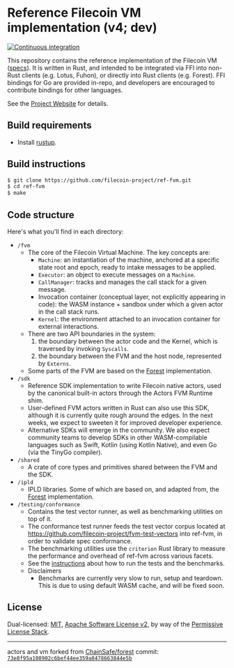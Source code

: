 # Reference Filecoin VM implementation (v4; dev)

[![Continuous integration](https://github.com/filecoin-project/ref-fvm/actions/workflows/ci.yml/badge.svg)](https://github.com/filecoin-project/ref-fvm/actions/workflows/ci.yml)

This repository contains the reference implementation of the Filecoin VM ([specs](https://github.com/filecoin-project/fvm-project)). It is written in Rust, and intended to be integrated via FFI into non-Rust clients (e.g. Lotus, Fuhon), or directly into Rust clients (e.g. Forest). FFI bindings for Go are provided in-repo, and developers are encouraged to contribute bindings for other languages.


See the [Project Website](https://fvm.filecoin.io/) for details.

## Build requirements

* Install [rustup](https://rustup.rs/).

## Build instructions

```sh
$ git clone https://github.com/filecoin-project/ref-fvm.git
$ cd ref-fvm
$ make
```

## Code structure

Here's what you'll find in each directory:

- `/fvm`
  - The core of the Filecoin Virtual Machine. The key concepts are:
    - `Machine`: an instantiation of the machine, anchored at a specific state root and epoch, ready to intake messages to be applied.
    - `Executor`: an object to execute messages on a `Machine`.
    - `CallManager`: tracks and manages the call stack for a given message.
    - Invocation container (conceptual layer, not explicitly appearing in code): the WASM instance + sandbox under which a given actor in the call stack runs.
    - `Kernel`: the environment attached to an invocation container for external interactions.
  - There are two API boundaries in the system:
    1. the boundary between the actor code and the Kernel, which is traversed by invoking `Syscalls`.
    2. the boundary between the FVM and the host node, represented by `Externs`.
  - Some parts of the FVM are based on the [Forest](https://github.com/ChainSafe/forest) implementation.
- `/sdk`
  - Reference SDK implementation to write Filecoin native actors, used by the canonical built-in actors through the Actors FVM Runtime shim.
  - User-defined FVM actors written in Rust can also use this SDK, although it is currently quite rough around the edges. In the next weeks, we expect to sweeten it for improved developer experience.
  - Alternative SDKs will emerge in the community. We also expect community teams to develop SDKs in other WASM-compilable languages such as Swift, Kotlin (using Kotlin Native), and even Go (via the TinyGo compiler).
- `/shared`
  - A crate of core types and primitives shared between the FVM and the SDK.
- `/ipld`
  - IPLD libraries. Some of which are based on, and adapted from, the [Forest](https://github.com/ChainSafe/forest) implementation.
- `/testing/conformance`
  - Contains the test vector runner, as well as benchmarking utilities on top of it.
  - The conformance test runner feeds the test vector corpus located at https://github.com/filecoin-project/fvm-test-vectors into ref-fvm, in order to validate spec conformance.
  - The benchmarking utilities use the `criterion` Rust library to measure the performance and overhead of ref-fvm across various facets.
  - See the [instructions](./testing/conformance/README.md#instructions) about how to run the tests and the benchmarks.
  - Disclaimers
    - Benchmarks are currently very slow to run, setup and teardown. This is due to using default WASM cache, and will be fixed soon.

## License

Dual-licensed: [MIT](./LICENSE-MIT), [Apache Software License v2](./LICENSE-APACHE), by way of the
[Permissive License Stack](https://protocol.ai/blog/announcing-the-permissive-license-stack/).

---

actors and vm forked from [ChainSafe/forest](https://github.com/ChainSafe/forest)
commit: [`73e8f95a108902c6bef44ee359a8478663844e5b`](https://github.com/ChainSafe/forest/commit/73e8f95a108902c6bef44ee359a8478663844e5b)
